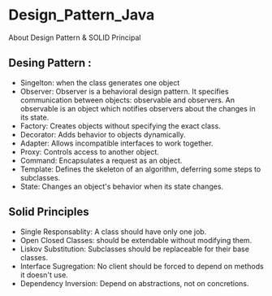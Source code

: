 # Design_Pattern_Java
About Design Pattern &amp; SOLID Principal
## Desing Pattern :
* Singelton: when the class generates one object 
* Observer: Observer is a behavioral design pattern. It specifies communication between objects: observable and observers. An observable is an object which             notifies observers about the changes in its state.
* Factory: Creates objects without specifying the exact class.
* Decorator: Adds behavior to objects dynamically.
* Adapter: Allows incompatible interfaces to work together.
* Proxy: Controls access to another object. 
* Command: Encapsulates a request as an object.
* Template: Defines the skeleton of an algorithm, deferring some steps to subclasses.
* State: Changes an object's behavior when its state changes.


## Solid Principles
* Single Responsablity: A class should have only one job.
* Open Closed Classes: should be extendable without modifying them.
* Liskov Substitution: Subclasses should be replaceable for their base classes.
* Interface Sugregation: No client should be forced to depend on methods it doesn't use.
* Dependency Inversion: Depend on abstractions, not on concretions.
